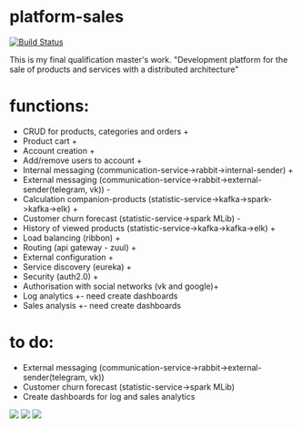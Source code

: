 # platform-sales

[![Build Status](https://travis-ci.org/Sergey34/platform-sales.svg?branch=feature%2Fmarket-dev)](https://travis-ci.org/Sergey34/platform-sales)

This is my final qualification master's work. 
"Development platform for the sale of products and services with a distributed architecture"

# functions:
- CRUD for products, categories and orders +
- Product cart +
- Account creation +
- Add/remove users to account +
- Internal messaging (communication-service->rabbit->internal-sender) +
- External messaging (communication-service->rabbit->external-sender(telegram, vk)) -
- Calculation companion-products (statistic-service->kafka->spark->kafka->elk) +
- Customer churn forecast (statistic-service->spark MLib) -
- History of viewed products (statistic-service->kafka->kafka->elk) +
- Load balancing (ribbon) +
- Routing (api gateway - zuul) +
- External configuration +
- Service discovery (eureka) +
- Security (auth2.0) +
- Authorisation with social networks (vk and google)+
- Log analytics +- need create dashboards
- Sales analysis +- need create dashboards



# to do:
- External messaging (communication-service->rabbit->external-sender(telegram, vk))
- Customer churn forecast (statistic-service->spark MLib)
- Create dashboards for log and sales analytics

![](https://github.com/Sergey34/platform-sales/blob/feature/market-dev/img/011.png)
![](https://github.com/Sergey34/platform-sales/blob/feature/market-dev/img/012.png)
![](https://github.com/Sergey34/platform-sales/blob/feature/market-dev/img/013.png)
